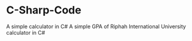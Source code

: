 # C-Sharp-Code
A simple calculator in C#
A simple GPA of Riphah International University calculator in C#
